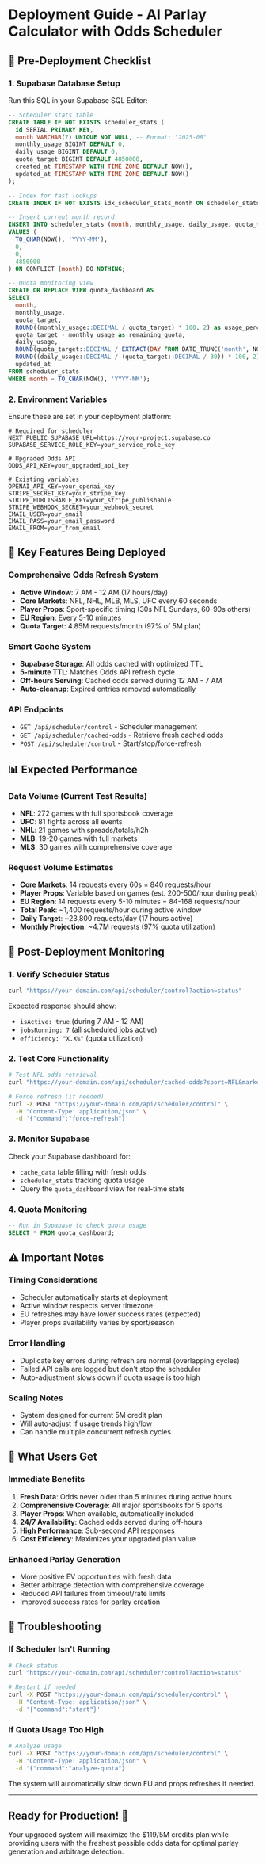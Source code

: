 # Deployment Guide - AI Parlay Calculator with Odds Scheduler

## 🚀 Pre-Deployment Checklist

### 1. Supabase Database Setup
Run this SQL in your Supabase SQL Editor:

```sql
-- Scheduler stats table
CREATE TABLE IF NOT EXISTS scheduler_stats (
  id SERIAL PRIMARY KEY,
  month VARCHAR(7) UNIQUE NOT NULL, -- Format: "2025-08"
  monthly_usage BIGINT DEFAULT 0,
  daily_usage BIGINT DEFAULT 0,
  quota_target BIGINT DEFAULT 4850000,
  created_at TIMESTAMP WITH TIME ZONE DEFAULT NOW(),
  updated_at TIMESTAMP WITH TIME ZONE DEFAULT NOW()
);

-- Index for fast lookups
CREATE INDEX IF NOT EXISTS idx_scheduler_stats_month ON scheduler_stats(month);

-- Insert current month record
INSERT INTO scheduler_stats (month, monthly_usage, daily_usage, quota_target)
VALUES (
  TO_CHAR(NOW(), 'YYYY-MM'),
  0,
  0,
  4850000
) ON CONFLICT (month) DO NOTHING;

-- Quota monitoring view
CREATE OR REPLACE VIEW quota_dashboard AS
SELECT 
  month,
  monthly_usage,
  quota_target,
  ROUND((monthly_usage::DECIMAL / quota_target) * 100, 2) as usage_percentage,
  quota_target - monthly_usage as remaining_quota,
  daily_usage,
  ROUND(quota_target::DECIMAL / EXTRACT(DAY FROM DATE_TRUNC('month', NOW()) + INTERVAL '1 month' - INTERVAL '1 day'), 0) as daily_target,
  ROUND((daily_usage::DECIMAL / (quota_target::DECIMAL / 30)) * 100, 2) as daily_efficiency,
  updated_at
FROM scheduler_stats 
WHERE month = TO_CHAR(NOW(), 'YYYY-MM');
```

### 2. Environment Variables
Ensure these are set in your deployment platform:

```env
# Required for scheduler
NEXT_PUBLIC_SUPABASE_URL=https://your-project.supabase.co
SUPABASE_SERVICE_ROLE_KEY=your_service_role_key

# Upgraded Odds API
ODDS_API_KEY=your_upgraded_api_key

# Existing variables
OPENAI_API_KEY=your_openai_key
STRIPE_SECRET_KEY=your_stripe_key
STRIPE_PUBLISHABLE_KEY=your_stripe_publishable
STRIPE_WEBHOOK_SECRET=your_webhook_secret
EMAIL_USER=your_email
EMAIL_PASS=your_email_password
EMAIL_FROM=your_from_email
```

## 🎯 Key Features Being Deployed

### Comprehensive Odds Refresh System
- **Active Window**: 7 AM - 12 AM (17 hours/day)
- **Core Markets**: NFL, NHL, MLB, MLS, UFC every 60 seconds
- **Player Props**: Sport-specific timing (30s NFL Sundays, 60-90s others)
- **EU Region**: Every 5-10 minutes
- **Quota Target**: 4.85M requests/month (97% of 5M plan)

### Smart Cache System
- **Supabase Storage**: All odds cached with optimized TTL
- **5-minute TTL**: Matches Odds API refresh cycle
- **Off-hours Serving**: Cached odds served during 12 AM - 7 AM
- **Auto-cleanup**: Expired entries removed automatically

### API Endpoints
- `GET /api/scheduler/control` - Scheduler management
- `GET /api/scheduler/cached-odds` - Retrieve fresh cached odds
- `POST /api/scheduler/control` - Start/stop/force-refresh

## 📊 Expected Performance

### Data Volume (Current Test Results)
- **NFL**: 272 games with full sportsbook coverage
- **UFC**: 81 fights across all events
- **NHL**: 21 games with spreads/totals/h2h
- **MLB**: 19-20 games with full markets
- **MLS**: 30 games with comprehensive coverage

### Request Volume Estimates
- **Core Markets**: 14 requests every 60s = 840 requests/hour
- **Player Props**: Variable based on games (est. 200-500/hour during peak)
- **EU Region**: 14 requests every 5-10 minutes = 84-168 requests/hour
- **Total Peak**: ~1,400 requests/hour during active window
- **Daily Target**: ~23,800 requests/day (17 hours active)
- **Monthly Projection**: ~4.7M requests (97% quota utilization)

## 🚨 Post-Deployment Monitoring

### 1. Verify Scheduler Status
```bash
curl "https://your-domain.com/api/scheduler/control?action=status"
```

Expected response should show:
- `isActive: true` (during 7 AM - 12 AM)
- `jobsRunning: 7` (all scheduled jobs active)
- `efficiency: "X.X%"` (quota utilization)

### 2. Test Core Functionality
```bash
# Test NFL odds retrieval
curl "https://your-domain.com/api/scheduler/cached-odds?sport=NFL&market=h2h&region=us"

# Force refresh (if needed)
curl -X POST "https://your-domain.com/api/scheduler/control" \
  -H "Content-Type: application/json" \
  -d '{"command":"force-refresh"}'
```

### 3. Monitor Supabase
Check your Supabase dashboard for:
- `cache_data` table filling with fresh odds
- `scheduler_stats` tracking quota usage
- Query the `quota_dashboard` view for real-time stats

### 4. Quota Monitoring
```sql
-- Run in Supabase to check quota usage
SELECT * FROM quota_dashboard;
```

## ⚠️ Important Notes

### Timing Considerations
- Scheduler automatically starts at deployment
- Active window respects server timezone
- EU refreshes may have lower success rates (expected)
- Player props availability varies by sport/season

### Error Handling
- Duplicate key errors during refresh are normal (overlapping cycles)
- Failed API calls are logged but don't stop the scheduler
- Auto-adjustment slows down if quota usage is too high

### Scaling Notes
- System designed for current 5M credit plan
- Will auto-adjust if usage trends high/low
- Can handle multiple concurrent refresh cycles

## 🎉 What Users Get

### Immediate Benefits
1. **Fresh Data**: Odds never older than 5 minutes during active hours
2. **Comprehensive Coverage**: All major sportsbooks for 5 sports
3. **Player Props**: When available, automatically included
4. **24/7 Availability**: Cached odds served during off-hours
5. **High Performance**: Sub-second API responses
6. **Cost Efficiency**: Maximizes your upgraded plan value

### Enhanced Parlay Generation
- More positive EV opportunities with fresh data
- Better arbitrage detection with comprehensive coverage
- Reduced API failures from timeout/rate limits
- Improved success rates for parlay creation

## 🔧 Troubleshooting

### If Scheduler Isn't Running
```bash
# Check status
curl "https://your-domain.com/api/scheduler/control?action=status"

# Restart if needed
curl -X POST "https://your-domain.com/api/scheduler/control" \
  -H "Content-Type: application/json" \
  -d '{"command":"start"}'
```

### If Quota Usage Too High
```bash
# Analyze usage
curl -X POST "https://your-domain.com/api/scheduler/control" \
  -H "Content-Type: application/json" \
  -d '{"command":"analyze-quota"}'
```

The system will automatically slow down EU and props refreshes if needed.

---

## Ready for Production! 🚀

Your upgraded system will maximize the $119/5M credits plan while providing users with the freshest possible odds data for optimal parlay generation and arbitrage detection.